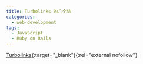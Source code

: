 ```yaml
---
title: Turbolinks 的几个坑
categories:
  - web-development
tags:
  - JavaScript
  - Ruby on Rails
---
```


[Turbolinks](https://github.com/rails/turbolinks/){:target="_blank"}{:rel="external nofollow"}

